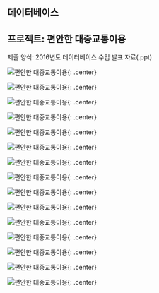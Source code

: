 ﻿---
layout: default
---

## 데이터베이스

## 프로젝트: 편안한 대중교통이용

제출 양식: 2016년도 데이터베이스 수업 발표 자료(.ppt)

![편안한 대중교통이용](/post/img/데이터베이스/슬라이드1.BMP){: .center}

![편안한 대중교통이용](/post/img/데이터베이스/슬라이드2.BMP){: .center}

![편안한 대중교통이용](/post/img/데이터베이스/슬라이드3.BMP){: .center}

![편안한 대중교통이용](/post/img/데이터베이스/슬라이드4.BMP){: .center}

![편안한 대중교통이용](/post/img/데이터베이스/슬라이드5.BMP){: .center}

![편안한 대중교통이용](/post/img/데이터베이스/슬라이드6.BMP){: .center}

![편안한 대중교통이용](/post/img/데이터베이스/슬라이드7.BMP){: .center}

![편안한 대중교통이용](/post/img/데이터베이스/슬라이드8.BMP){: .center}

![편안한 대중교통이용](/post/img/데이터베이스/슬라이드9.BMP){: .center}

![편안한 대중교통이용](/post/img/데이터베이스/슬라이드10.BMP){: .center}

![편안한 대중교통이용](/post/img/데이터베이스/슬라이드11.BMP){: .center}

![편안한 대중교통이용](/post/img/데이터베이스/슬라이드12.BMP){: .center}

![편안한 대중교통이용](/post/img/데이터베이스/슬라이드13.BMP){: .center}

![편안한 대중교통이용](/post/img/데이터베이스/슬라이드14.BMP){: .center}

![편안한 대중교통이용](/post/img/데이터베이스/슬라이드15.BMP){: .center}
